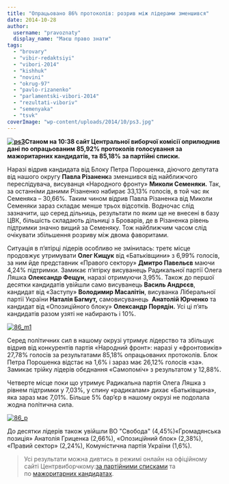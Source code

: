 ```yaml
---
title: "Опрацьовано 86% протоколів: розрив між лідерами зменшився"
date: 2014-10-28
author: 
  username: "pravoznaty"
  display_name: "Маєш право знати"
tags: 
  - "brovary"
  - "vibir-redaktsiyi"
  - "vibori-2014"
  - "kishhuk"
  - "novini"
  - "okrug-97"
  - "pavlo-rizanenko"
  - "parlamentski-vibori-2014"
  - "rezultati-viboriv"
  - "semenyaka"
  - "tsvk"
coverImage: "wp-content/uploads/2014/10/ps3.jpg"
---
```


**[![ps3](https://mpz.brovary.org/wp-content/uploads/2014/10/ps3.jpg)](https://mpz.brovary.org/wp-content/uploads/2014/10/ps3.jpg)Станом на 10:38 сайт Центральної виборчої комісії оприлюднив дані по опрацьованим 85,92% протоколів голосування за мажоритарних кандидатів, та 85,18% за партійні списки.**

Наразі відрив кандидата від Блоку Петра Порошенка, діючого депутата від нашого округу **Павла Різаненк**а зменшився від найближчого переслідувача, висуванця «Народного фронту» **Миколи Семеняки.** Так, за останніми даними Різаненко набирає 33,13% голосів, в той час як Семеняка – 30,66%. Таким чином відрив Павла Різаненка від Миколи Семеняки зараз складає менше трьох відсотків. Водночас слід зазначити, що серед дільниць, результати по яким ще не внесені в базу ЦВК, більшість складають дільниці з Броварів, де в Різаненка рівень підтримки значно вищий за Семеняку. Тож найближчим часом слід очікувати збільшення розриву між двома фаворитами.

Ситуація в п’ятірці лідерів особливо не змінилась: третє місце продовжує утримувати **Олег Кищук** від «Батьківщини» з 6,99% голосів, за ним йде представник «Правого сектору» **Дмитро Павельєв** маючи 4,24% підтримки. Замикає п’ятірку висуванець Радикальної партії Олега Ляшка **Олександр Фещун**, наразі отримуючи 3,95%. Також до першої десятки кандидатів увійшли само висуванець **Василь Андрєєв**, кандидат від «Заступу» **Володимир Масалітін**, висуванка Ліберальної партії України **Наталія Багмут,** самовисуванець  **Анатолій Юрченко** та кандидат від «Опозиційного блоку» **Олександр Порядін.** Усі ці п’ять кандидатів разом узяті не набирають і 10%.

[![86_m1](https://mpz.brovary.org/wp-content/uploads/2014/10/86_m1.jpg)](https://mpz.brovary.org/wp-content/uploads/2014/10/86_m1.jpg)

Серед політичних сил в нашому окрузі утримує лідерство та збільшує відрив від конкурентів партія «Народний фронт»: наразі у «фронтовиків» 27,78% голосів за результатами 85,18% опрацьованих протоколів. Блок Петра Порошенка відстає на 1,6% і зараз має 26,12% голосів «за». Замикає трійку лідерів обєднання «Самопоміч» з результатом у 12,88%.

Четверте місце поки що утримує Радикальна партія Олега Ляшка з рівнем підтримки у 7,03%, у спину «радикалам» дихає «Батьківщина», яка зараз має 7,01%. Більше 5% бар’єр в нашому окрузі не подолала жодна політична сила.

[![86_p](https://mpz.brovary.org/wp-content/uploads/2014/10/86_p.jpg)](https://mpz.brovary.org/wp-content/uploads/2014/10/86_p.jpg)

До десятки лідерів також увійшли ВО "Свобода" (4,45%)«Громадянська позиція» Анатолія Гриценка (2,66%), «Опозиційний блок» (2,38%), «Правий сектор» (2,24%), Комуністична партія України (1,6%).

> Усі результати можна дивтись в режимі онлайн на офіційному сайті Центрвиборчкому:[за партійними списками](https://cvk.gov.ua/pls/vnd2014/wp304pt001f01=910pf7331=97.html) та по [мажоритарних кандидатах](https://cvk.gov.ua/pls/vnd2014/wp040pt001f01=910pf7331=97.html).
